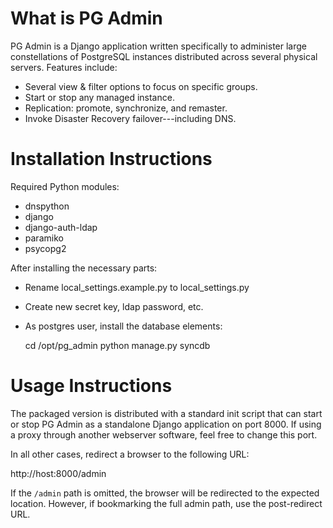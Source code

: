 What is PG Admin
================

PG Admin is a Django application written specifically to administer large constellations of PostgreSQL instances distributed across several physical servers. Features include:

* Several view & filter options to focus on specific groups.
* Start or stop any managed instance.
* Replication: promote, synchronize, and remaster.
* Invoke Disaster Recovery failover---including DNS.


Installation Instructions
=========================

Required Python modules:

* dnspython
* django
* django-auth-ldap
* paramiko
* psycopg2

After installing the necessary parts:

* Rename local_settings.example.py to local_settings.py
* Create new secret key, ldap password, etc.
* As postgres user, install the database elements:


    cd /opt/pg_admin
    python manage.py syncdb


Usage Instructions
==================

The packaged version is distributed with a standard init script that can start or stop PG Admin as a standalone Django application on port 8000. If using a proxy through another webserver software, feel free to change this port.

In all other cases, redirect a browser to the following URL:

http://host:8000/admin

If the `/admin` path is omitted, the browser will be redirected to the expected location. However, if bookmarking the full admin path, use the post-redirect URL.



